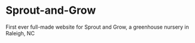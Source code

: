 # Sprout-and-Grow
First ever full-made website for Sprout and Grow, a greenhouse nursery in Raleigh, NC

